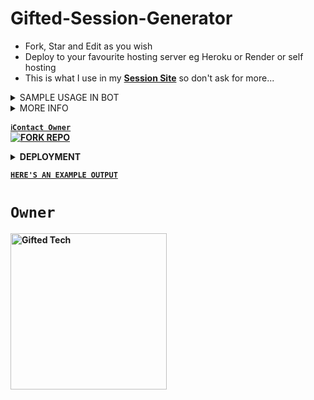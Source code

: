 # Gifted-Session-Generator
- Fork, Star and Edit as you wish
- Deploy to your favourite hosting server eg Heroku or Render or self hosting
- This is what I use in my **[Session Site](https://pairing.giftedtech.web.id)** so don't ask for more...

<details>
<summary>SAMPLE USAGE IN BOT</summary>
   
```js
// 1. IN YOUR LIB OR SOMEWHERE YOU LIKE:
const fs = require('fs'),
      path = require('path'), 
      axios = require('axios'),
      sessionDir = path.join(__dirname, 'session'),
      credsPath = path.join(sessionDir, 'creds.json'),
      createDirIfNotExist = dir => !fs.existsSync(dir) && fs.mkdirSync(dir, { recursive: true });

createDirIfNotExist(sessionDir);

async function loadSession() {
    try {
        if (fs.existsSync(sessionPath)) {
            fs.unlinkSync(sessionPath);
            console.log("♻️ ᴏʟᴅ ꜱᴇꜱꜱɪᴏɴ ʀᴇᴍᴏᴠᴇᴅ");
        }

        if (!config.SESSION_ID || typeof config.SESSION_ID !== 'string') {
            throw new Error("❌ SESSION_ID is missing or invalid");
        }

        const [header, b64data] = config.SESSION_ID.split('~');

        if (header !== "Gifted" || !b64data) {
            throw new Error("❌ Invalid session format. Expected 'Gifted~.....'");
        }

        const cleanB64 = b64data.replace('...', '');
        const compressedData = Buffer.from(cleanB64, 'base64');
        const decompressedData = zlib.gunzipSync(compressedData);

        if (!fs.existsSync(sessionDir)) {
            fs.mkdirSync(sessionDir, { recursive: true });
        }

        fs.writeFileSync(credsPath, decompressedData, "utf8");
        console.log("✅ ɴᴇᴡ ꜱᴇꜱꜱɪᴏɴ ʟᴏᴀᴅᴇᴅ ꜱᴜᴄᴄᴇꜱꜱꜰᴜʟʟʏ");

    } catch (e) {
        console.error("❌ Session Error:", e.message);
        throw e;
    }
}

module.exports = { loadSession }


// 2. IN YOUR BOT START FILE(INDEX.JS/CLIENT.JS):
const { loadSession } = require("./lib");
// Other things....
async function ConnectGiftedToWA() {
  await loadSession();
console.log('⏱️ Conneting Gifted Md ⏱️')
const { state, saveCreds } = await useMultiFileAuthState(__dirname + '/session/')
var { version, isLatest } = await fetchLatestBaileysVersion()

const Gifted = GiftedConnect({
        logger: P({ level: 'silent' }),
        printQRInTerminal: !config.SESSION_ID, // Continue your functions......


```

</details>

<details>
<summary>MORE INFO</summary>
   
<strong>NB:<strong/> This repo also generates session ID for all bots using gifted-baileys/whiskeysockets/baileys but with ***mongodb*** storage.
[![-----------------------------------------------------](https://raw.githubusercontent.com/andreasbm/readme/master/assets/lines/colored.png)](#table-of-contents)
<br/>WEB - PAIR CODE FOR BOTS WITH GIFTED-BAILEYS
[![-----------------------------------------------------](https://raw.githubusercontent.com/andreasbm/readme/master/assets/lines/colored.png)](#table-of-contents)
<p align="center">
   <a href="https://github.com/mauricegift">
    <img src="https://files.catbox.moe/52699c.jpg" width="500">
     
</a>
 <p align="center"><img src="https://profile-counter.glitch.me/{mauricegift}/count.svg" alt="Gifted:: Visitor's Count" /></p>

</details>



[`ℹ️Contact Owner`](https://api.giftedtech.web.id/contact)
 <br>
<a href='https://github.com/mauricegift/gifted-session/fork' target="_blank">
    <img alt='FORK REPO' src='https://img.shields.io/badge/-FORK REPO-black?style=for-the-badge&logo=github&logoColor=white'/>
</a>



<details>
<summary>DEPLOYMENT</summary>
 
<a href='https://dashboard.heroku.com/new?template=https://github.com/mauricegiftgifted-session' target="_blank"><img alt='HEROKU DEPLOY' src='https://img.shields.io/badge/-HEROKU DEPLOY-black?style=for-the-badge&logo=heroku&logoColor=white'/>
 <br>
<a href='https://dashboard.render.com' target="_blank">
    <img alt='DEPLOY TO RENDER' src='https://img.shields.io/badge/-DEPLOY TO RENDER-black?style=for-the-badge&logo=render&logoColor=white'/>
</a>
 <br>
<a href='https://app.koyeb.com' target="_blank">
    <img alt='DEPLOY TO KOYEB' src='https://img.shields.io/badge/-DEPLOY TO KOYEB-black?style=for-the-badge&logo=koyeb&logoColor=white'/>
</a>

</details>

[`HERE'S AN EXAMPLE OUTPUT`](https://pairing.giftedtech.web.id)
# `Owner`

 <a href="https://github.com/mauricegift"><img src="https://github.com/mauricegift.png" width="250" height="250" alt="Gifted Tech"/></a>

   